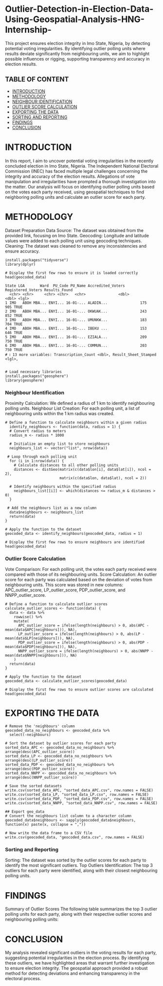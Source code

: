 # Outlier-Detection-in-Election-Data-Using-Geospatial-Analysis-HNG-Internship-
This project ensures election integrity in Imo State, Nigeria, by detecting potential voting irregularities. By identifying outlier polling units where results deviate significantly from neighbouring units, we aim to highlight possible influences or rigging, supporting transparency and accuracy in election results.

## TABLE OF CONTENT
- [INTRODUCTION](#introduction)
- [METHODOLOGY](#methodology)
- [NEIGHBOUR IDENTIFICATION](#neighbour-identification)
- [OUTLIER SCORE CALCULATION](#outlier-score-calculation)
- [EXPORTING THE DATA](#exporting-the-data)
- [SORTING AND REPORTING](#sorting-and-reporting)
- [FINDINGS](#findings)
- [CONCLUSION](#conclusion)


# INTRODUCTION
In this report, I aim to uncover potential voting irregularities in the recently concluded election in Imo State, Nigeria. The Independent National Electoral Commission (INEC) has faced multiple legal challenges concerning the integrity and accuracy of the election results. Allegations of vote manipulation and irregularities have prompted a thorough investigation into the matter. Our analysis will focus on identifying outlier polling units based on the votes each party received, using geospatial techniques to find neighboring polling units and calculate an outlier score for each party.

# METHODOLOGY
Dataset Preparation
Data Source: The dataset was obtained from the provided link, focusing on Imo State.
Geocoding: Longitude and latitude values were added to each polling unit using geocoding techniques.
Cleaning: The dataset was cleaned to remove any inconsistencies and ensure accuracy.

```
install.packages("tidyverse")
library(dplyr)

# Display the first few rows to ensure it is loaded correctly
head(geocoded_data)

State LGA       Ward  PU_Code PU_Name Accredited_Voters Registered_Voters Results_Found
  <chr> <chr>     <chr> <chr>   <chr>               <dbl>             <dbl> <lgl>        
1 IMO   ABOH MBA... ENYI... 16-01-... ALADIN...               175               905 TRUE         
2 IMO   ABOH MBA... ENYI... 16-01-... OKWUAK...               243               852 TRUE         
3 IMO   ABOH MBA... ENYI... 16-01-... UMUNKW...               183               704 TRUE         
4 IMO   ABOH MBA... ENYI... 16-01-... IBEKU ...               153               646 TRUE         
5 IMO   ABOH MBA... ENYI... 16-01-... EZIALA...               209               750 TRUE         
6 IMO   ABOH MBA... ENYI... 16-01-... COMMUN...               203               750 TRUE         
# ℹ 13 more variables: Transcription_Count <dbl>, Result_Sheet_Stamped <lgl>,


# Load necessary libraries
install.packages("geosphere")
library(geosphere)
```

### Neighbour Identification
Proximity Calculation: We defined a radius of 1 km to identify neighbouring polling units.
Neighbour List Creation: For each polling unit, a list of neighbouring units within the 1 km radius was created.

```
# Define a function to calculate neighbours within a given radius
  identify_neighbours <- function(data, radius = 1) {
  # Convert radius to meters
  radius_m <- radius * 1000

  # Initialize an empty list to store neighbours
  neighbours_list <- vector("list", nrow(data))

 # Loop through each polling unit
  for (i in 1:nrow(data)) {
    # Calculate distances to all other polling units
    distances <- distGeo(matrix(c(data$lon[i], data$lat[i]), ncol = 2), 
                         matrix(c(data$lon, data$lat), ncol = 2))
    
  # Identify neighbours within the specified radius
    neighbours_list[[i]] <- which(distances <= radius_m & distances > 0)
  }
  
 # Add the neighbours list as a new column
  data$neighbours <- neighbours_list
  return(data)
}

# Apply the function to the dataset
geocoded_data <- identify_neighbours(geocoded_data, radius = 1)

# Display the first few rows to ensure neighbours are identified
head(geocoded_data)
```

### Outlier Score Calculation
Vote Comparison: For each polling unit, the votes each party received were compared with those of its neighbouring units.
Score Calculation: An outlier score for each party was calculated based on the deviation of votes from neighbouring units. This score was stored in new columns: APC_outlier_score, LP_outlier_score, PDP_outlier_score, and NNPP_outlier_score.

```
# Define a function to calculate outlier scores
calculate_outlier_scores <- function(data) {
  data <- data %>%
    rowwise() %>%
    mutate(
      APC_outlier_score = ifelse(length(neighbours) > 0, abs(APC - mean(data$APC[neighbours])), NA),
      LP_outlier_score = ifelse(length(neighbours) > 0, abs(LP - mean(data$LP[neighbours])), NA),
      PDP_outlier_score = ifelse(length(neighbours) > 0, abs(PDP - mean(data$PDP[neighbours])), NA),
      NNPP_outlier_score = ifelse(length(neighbours) > 0, abs(NNPP - mean(data$NNPP[neighbours])), NA)
    )
  return(data)
}

# Apply the function to the dataset
geocoded_data <- calculate_outlier_scores(geocoded_data)

# Display the first few rows to ensure outlier scores are calculated
head(geocoded_data)
```
# EXPORTING THE DATA
```
# Remove the 'neighbours' column
geocoded_data_no_neighbours <- geocoded_data %>%
  select(-neighbours)

# Sort the dataset by outlier scores for each party
sorted_data_APC <- geocoded_data_no_neighbours %>% arrange(desc(APC_outlier_score))
sorted_data_LP <- geocoded_data_no_neighbours %>% arrange(desc(LP_outlier_score))
sorted_data_PDP <- geocoded_data_no_neighbours %>% arrange(desc(PDP_outlier_score))
sorted_data_NNPP <- geocoded_data_no_neighbours %>% arrange(desc(NNPP_outlier_score))

# Save the sorted datasets
write.csv(sorted_data_APC, "sorted_data_APC.csv", row.names = FALSE)
write.csv(sorted_data_LP, "sorted_data_LP.csv", row.names = FALSE)
write.csv(sorted_data_PDP, "sorted_data_PDP.csv", row.names = FALSE)
write.csv(sorted_data_NNPP, "sorted_data_NNPP.csv", row.names = FALSE)

## Export geo_data
# Convert the neighbours list column to a character column
geocoded_data$neighbours <- sapply(geocoded_data$neighbours, function(x) paste(x, collapse = ","))

# Now write the data frame to a CSV file
write.csv(geocoded_data, "geocoded_data.csv", row.names = FALSE)
```

### Sorting and Reporting
Sorting: The dataset was sorted by the outlier scores for each party to identify the most significant outliers.
Top Outliers Identification: The top 3 outliers for each party were identified, along with their closest neighbouring polling units.

# FINDINGS
Summary of Outlier Scores
The following table summarizes the top 3 outlier polling units for each party, along with their respective outlier scores and neighbouring polling units:


# CONCLUSION
My analysis revealed significant outliers in the voting results for each party, suggesting potential irregularities in the election process. By identifying these outliers, we have highlighted areas that warrant further investigation to ensure election integrity. The geospatial approach provided a robust method for detecting deviations and enhancing transparency in the electoral process.





